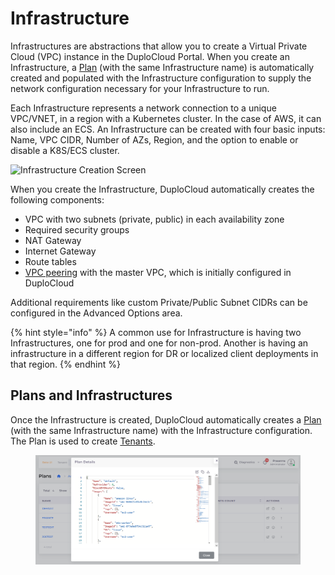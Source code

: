 # Infrastructure

Infrastructures are abstractions that allow you to create a Virtual Private Cloud (VPC) instance in the DuploCloud Portal. When you create an Infrastructure, a [Plan](plan.md) (with the same Infrastructure name) is automatically created and populated with the Infrastructure configuration to supply the network configuration necessary for your Infrastructure to run.&#x20;

Each Infrastructure represents a network connection to a unique VPC/VNET, in a region with a Kubernetes cluster. In the case of AWS, it can also include an ECS. An Infrastructure can be created with four basic inputs: Name, VPC CIDR, Number of AZs, Region, and the option to enable or disable a K8S/ECS cluster. &#x20;

![Infrastructure Creation Screen](<../../../.gitbook/assets/image (12) (4).png>)

When you create the Infrastructure, DuploCloud automatically creates the following components:

* VPC with two subnets (private, public) in each availability zone
* Required security groups
* NAT Gateway
* Internet Gateway
* Route tables
* [VPC peering](../../../overview/aws-services/virtual-private-cloud-vpc-peering.md) with the master VPC, which is initially configured in DuploCloud

Additional requirements like custom Private/Public Subnet CIDRs can be configured in the Advanced Options area.&#x20;

{% hint style="info" %}
A common use for Infrastructure is having two Infrastructures, one for prod and one for non-prod. Another is having an infrastructure in a different region for DR or localized client deployments in that region.
{% endhint %}

## Plans and Infrastructures

Once the Infrastructure is created, DuploCloud automatically creates a [Plan ](plan.md)(with the same Infrastructure name) with the Infrastructure configuration. The Plan is used to create [Tenants](../../../overview/use-cases/tenant-environment/).

<figure><img src="../../../.gitbook/assets/image (157).png" alt=""><figcaption></figcaption></figure>

